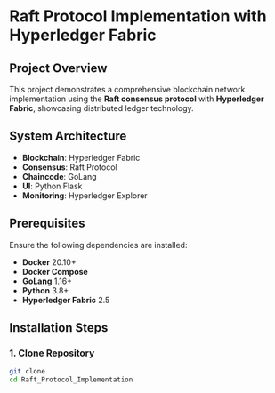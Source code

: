 # Raft Protocol Implementation with Hyperledger Fabric

## Project Overview

This project demonstrates a comprehensive blockchain network implementation using the **Raft consensus protocol** with **Hyperledger Fabric**, showcasing distributed ledger technology.

## System Architecture

- **Blockchain**: Hyperledger Fabric  
- **Consensus**: Raft Protocol  
- **Chaincode**: GoLang  
- **UI**: Python Flask  
- **Monitoring**: Hyperledger Explorer  

## Prerequisites

Ensure the following dependencies are installed:

- **Docker** 20.10+  
- **Docker Compose**  
- **GoLang** 1.16+  
- **Python** 3.8+  
- **Hyperledger Fabric** 2.5  

## Installation Steps

### 1. Clone Repository  
```bash
git clone 
cd Raft_Protocol_Implementation
